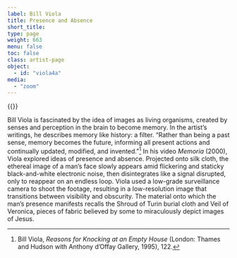 ```yaml
---
label: Bill Viola
title: Presence and Absence
short_title:
type: page
weight: 663
menu: false
toc: false
class: artist-page
object:
  - id: "viola4a"
media:
  - "zoom"
---
```

{{<q-figure id="viola4a">}}

Bill Viola is fascinated by the idea of images as living organisms, created by senses and perception in the brain to become memory. In the artist’s writings, he describes memory like history: a filter. “Rather than being a past sense, memory becomes the future, informing all present actions and continually updated, modified, and invented.”[^1] In his video *Memoria* (2000), Viola explored ideas of presence and absence. Projected onto silk cloth, the ethereal image of a man’s face slowly appears amid flickering and staticky black-and-white electronic noise, then disintegrates like a signal disrupted, only to reappear on an endless loop. Viola used a low-grade surveillance camera to shoot the footage, resulting in a low-resolution image that transitions between visibility and obscurity. The material onto which the man’s presence manifests recalls the Shroud of Turin burial cloth and Veil of Veronica, pieces of fabric believed by some to miraculously depict images of Jesus.   

[^1]: Bill Viola, *Reasons for Knocking at an Empty House* (London: Thames and Hudson with Anthony d’Offay Gallery, 1995), 122.
